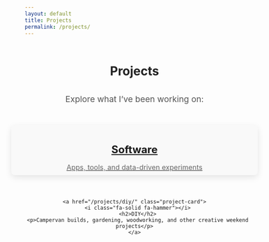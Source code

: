 ```yaml
---
layout: default
title: Projects
permalink: /projects/
---
```


<style>
/* --- Projects Landing Page Styling --- */
.projects-landing {
  display: flex;
  flex-direction: column;
  align-items: center;
  text-align: center;
  margin: 0.5rem auto;
  max-width: 850px;
  padding: 0.5rem;
}

.projects-landing h1 {
  font-size: 2em;
  margin-bottom: 1rem;
  color: #222;
}

.projects-landing p {
  font-size: 1.2rem;
  color: #555;
  margin-bottom: 3rem;
}

.project-links {
  display: flex;
  flex-wrap: wrap;
  justify-content: center;
  gap: 2.5rem;
}

.project-card {
  background: #f9f9f9;
  border-radius: 0.5rem;
  padding: 0.5rem;
  width: 550px;
  text-align: center;
  box-shadow: 0 5px 15px rgba(0,0,0,0.1);
  transition: all 0.3s ease;
}

.project-card:hover {
  transform: translateY(-8px);
  box-shadow: 0 8px 20px rgba(0,0,0,0.15);
  background: #fff;
}

.project-card i {
  font-size: 3rem;
  color: #0277b3ff;
  margin-bottom: 0.5rem;
}

.project-card h2 {
  font-size: 1.5rem;
  margin-bottom: 0.5rem;
}

.project-card a {
  text-decoration: none;
  color: inherit;
}

.project-card p {
  color: #666;
  font-size: 1rem;
  margin-bottom: 0; /* ✅ remove bottom gap */
}

/* --- Responsive for phones --- */
@media (max-width: 600px) {
  .project-card {
    width: 90%; /* reduce width on small screens */
    max-width: 300px; /* optional, caps the max width */
  }
}
</style>

<!-- Include Font Awesome (for icons) -->
<link rel="stylesheet" href="https://cdnjs.cloudflare.com/ajax/libs/font-awesome/6.5.0/css/all.min.css">

<div class="projects-landing">
  <h1>Projects</h1>
  <p>Explore what I’ve been working on:</p>

  <div class="project-links">
    <a href="/projects/software/" class="project-card">
      <i class="fa-solid fa-laptop-code"></i>
      <h2>Software</h2>
      <p>Apps, tools, and data-driven experiments</p>
    </a>

    <a href="/projects/diy/" class="project-card">
      <i class="fa-solid fa-hammer"></i>
      <h2>DIY</h2>
      <p>Campervan builds, gardening, woodworking, and other creative weekend projects</p>
    </a>
  </div>
</div>


